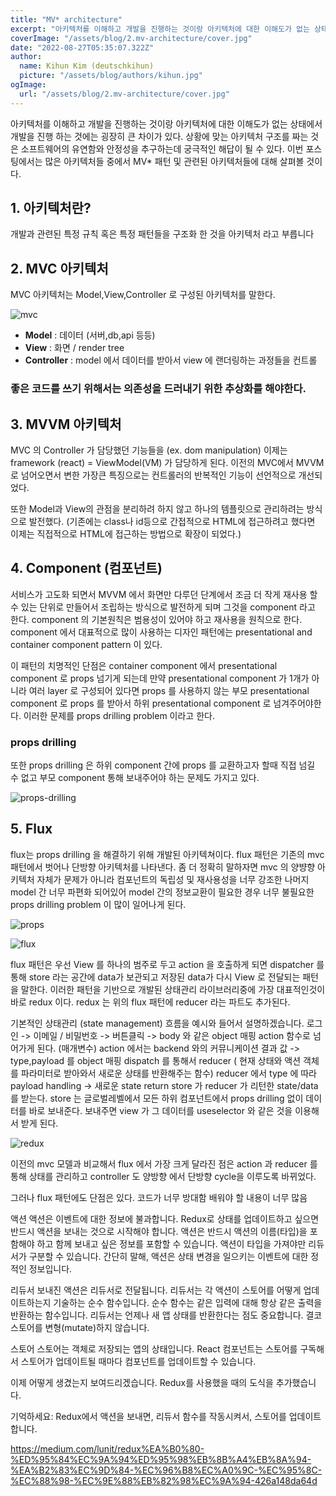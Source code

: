 ```yaml
---
title: "MV* architecture"
excerpt: "아키텍처를 이해하고 개발을 진행하는 것이랑 아키텍처에 대한 이해도가 없는 상태에서 개발을 진행 하는 것에는 굉장히 큰 차이가 있다. 상황에 맞는 아키텍처 구조를 짜는 것은 소프트웨어의 유연함와 안정성을 추구하는데 궁극적인 해답이 될 수 있다. 이번 포스팅에서는 많은 아키텍처들 중에서 MV* 패턴 및 관련된 아키텍처들에 대해 살펴볼 것이다."
coverImage: "/assets/blog/2.mv-architecture/cover.jpg"
date: "2022-08-27T05:35:07.322Z"
author:
  name: Kihun Kim (deutschkihun)
  picture: "/assets/blog/authors/kihun.jpg"
ogImage:
  url: "/assets/blog/2.mv-architecture/cover.jpg"
---
```


아키텍처를 이해하고 개발을 진행하는 것이랑 아키텍처에 대한 이해도가 없는 상태에서 개발을 진행 하는 것에는 굉장히 큰 차이가 있다. 상황에 맞는 아키텍처 구조를 짜는 것은 소프트웨어의 유연함와 안정성을 추구하는데 궁극적인 해답이 될 수 있다. 이번 포스팅에서는 많은 아키텍처들 중에서 MV\* 패턴 및 관련된 아키텍처들에 대해 살펴볼 것이다.

## 1. 아키텍처란?

개발과 관련된 특정 규칙 혹은 특정 패턴들을 구조화 한 것을 아키텍처 라고 부릅니다

## 2. MVC 아키텍처

MVC 아키텍처는 Model,View,Controller 로 구성된 아키텍처를 말한다.

![mvc](/assets/blog/2.mv-architecture/mvc.png)

- **Model** : 데이터 (서버,db,api 등등)
- **View** : 화면 / render tree
- **Controller** : model 에서 데이터를 받아서 view 에 랜더링하는 과정들을 컨트롤

### **좋은 코드를 쓰기 위해서는 의존성을 드러내기 위한 추상화를 해야한다.**

## 3. MVVM 아키텍처

MVC 의 Controller 가 담당했던 기능들을 (ex. dom manipulation) 이제는 framework (react) = ViewModel(VM) 가 담당하게 된다.
이전의 MVC에서 MVVM 로 넘어오면서 변한 가장큰 특징으로는 컨트롤러의 반복적인 기능이 선언적으로 개선되었다.

또한 Model과 View의 관점을 분리하려 하지 않고 하나의 템플릿으로 관리하려는 방식으로 발전했다. (기존에는 class나 id등으로 간접적으로 HTML에 접근하려고 했다면 이제는 직접적으로 HTML에 접근하는 방법으로 확장이 되었다.)

## 4. Component (컴포넌트)

서비스가 고도화 되면서 MVVM 에서 화면만 다루던 단계에서 조금 더 작게 재사용 할 수 있는 단위로 만들어서 조립하는 방식으로 발전하게 되며 그것을 component 라고 한다.
component 의 기본원칙은 범용성이 있어야 하고 재사용을 원칙으로 한다. component 에서 대표적으로 많이 사용하는 디자인 패턴에는 presentational and container component pattern 이 있다.

이 패턴의 치명적인 단점은 container component 에서 presentational component 로 props 넘기게 되는데 만약 presentational component 가 1개가 아니라 여러 layer 로 구성되어 있다면 props 를 사용하지 않는 부모 presentational component 로 props 를 받아서 하위 presentational component 로 넘겨주어야한다. 이러한 문제를 props drilling problem 이라고 한다.

### props drilling

또한 props drilling 은 하위 component 간에 props 를 교환하고자 할때 직접 넘길 수 없고 부모 component 통해 보내주어야 하는 문제도 가지고 있다.

![props-drilling](/assets/blog/2.mv-architecture/props-drilling.png)

## 5. Flux

flux는 props drilling 을 해결하기 위해 개발된 아키텍쳐이다.
flux 패턴은 기존의 mvc 패턴에서 벗어나 단방향 아키텍처를 나타낸다. 좀 더 정확히 말하자면 mvc 의 양뱡향 아키텍처 자체가 문제가 아니라 컴포넌트의 독립성 및 재사용성을 너무 강조한 나머지 model 간 너무 파편화 되어있어 model 간의 정보교환이 필요한 경우 너무 불필요한 props drilling problem 이 많이 일어나게 된다.

![props](/assets/blog/2.mv-architecture/props.png)

![flux](/assets/blog/2.mv-architecture/flux.png)

flux 패턴은 우선 View 를 하나의 범주로 두고 action 을 호출하게 되면
dispatcher 를 통해 store 라는 공간에 data가 보관되고
저장된 data가 다시 View 로 전달되는 패턴을 말한다.
이러한 패턴을 기반으로 개발된 상태관리 라이브러리중에 가장 대표적인것이 바로 redux 이다.
redux 는 위의 flux 패턴에 reducer 라는 파트도 추가된다.

기본적인 상태관리 (state management) 흐름을 예시와 들어서 설명하겠습니다.
로그인 -> 이메일 / 비밀번호 -> 버튼클릭 -> body 와 같은 object 매핑
action 함수로 넘어가게 된다. (매개변수)
action 에서는 backend 와의 커뮤니케이션
결과 값 -> type,payload 를 object 매핑
dispatch 를 통해서 reducer ( 현재 상태와 액션 객체를 파라미터로 받아와서 새로운 상태를 반환해주는 함수)
reducer 에서 type 에 따라 payload handling -> 새로운 state return
store 가 reducer 가 리턴한 state/data를 받는다.
store 는 글로벌레벨에서 모든 하위 컴포넌트에서 props drilling 없이 데이터를 바로 보내준다.
보내주면 view 가 그 데이터를 useselector 와 같은 것을 이용해서 받게 된다.

![redux](/assets/blog/2.mv-architecture/redux.gif)

이전의 mvc 모델과 비교해서 flux 에서 가장 크게 달라진 점은
action 과 reducer 를 통해 상태를 관리하고 controller 도 양방향 에서 단방향 cycle을 이루도록 바뀌었다.

그러나 flux 패턴에도 단점은 있다.
코드가 너무 방대함
배워야 할 내용이 너무 많음

액션
액션은 이벤트에 대한 정보에 불과합니다. Redux로 상태를 업데이트하고 싶으면 반드시 액션을 보내는 것으로 시작해야 합니다. 액션은 반드시 액션의 이름(타입)을 포함해야 하고 함께 보내고 싶은 정보를 포함할 수 있습니다. 액션이 타입을 가져야만 리듀서가 구분할 수 있습니다. 간단히 말해, 액션은 상태 변경을 일으키는 이벤트에 대한 정적인 정보입니다.

리듀서
보내진 액션은 리듀서로 전달됩니다. 리듀서는 각 액션이 스토어를 어떻게 업데이트하는지 기술하는 순수 함수입니다. 순수 함수는 같은 입력에 대해 항상 같은 출력을 반환하는 함수입니다. 리듀서는 언제나 새 앱 상태를 반환한다는 점도 중요합니다. 결코 스토어를 변형(mutate)하지 않습니다.

스토어
스토어는 객체로 저장되는 앱의 상태입니다. React 컴포넌트는 스토어를 구독해서 스토어가 업데이트될 때마다 컴포넌트를 업데이트할 수 있습니다.

이제 어떻게 생겼는지 보여드리겠습니다. Redux를 사용했을 때의 도식을 추가했습니다.

기억하세요: Redux에서 액션을 보내면, 리듀서 함수를 작동시켜서, 스토어를 업데이트합니다.

https://medium.com/lunit/redux%EA%B0%80-%ED%95%84%EC%9A%94%ED%95%98%EB%8B%A4%EB%8A%94-%EA%B2%83%EC%9D%84-%EC%96%B8%EC%A0%9C-%EC%95%8C-%EC%88%98-%EC%9E%88%EB%82%98%EC%9A%94-426a148da64d
